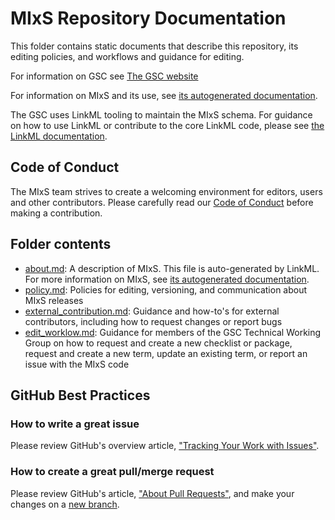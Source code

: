 # MIxS Repository Documentation
This folder contains static documents that describe this repository, its editing policies, and workflows and guidance for editing.

For information on GSC see [The GSC website](https://www.gensc.org/)

For information on MIxS and its use, see [its autogenerated documentation](https://w3id.org/mixs).

The GSC uses LinkML tooling to maintain the MIxS schema. For guidance on how to use LinkML or contribute to the core LinkML code, please see [the LinkML documentation](https://linkml.io/linkml/).

## Code of Conduct

The MIxS team strives to create a welcoming environment for editors, users and other contributors.
Please carefully read our [Code of Conduct](../../CODE_OF_CONDUCT.md) before making a contribution.

## Folder contents

* [about.md](about.md): A description of MIxS. This file is auto-generated by LinkML. For more information on MIxS, see [its autogenerated documentation](https://w3id.org/mixs).
* [policy.md](policy.md): Policies for editing, versioning, and communication about MIxS releases
* [external_contribution.md](external_contribution.md): Guidance and how-to's for external contributors, including how to request changes or report bugs
* [edit_worklow.md](edit_worklow.md): Guidance for members of the GSC Technical Working Group on how to request and create a new checklist or package, request and create a new term, update an existing term, or report an issue with the MIxS code

## GitHub Best Practices

### How to write a great issue

Please review GitHub's overview article,
["Tracking Your Work with Issues"][about-issues].

### How to create a great pull/merge request

Please review GitHub's article, ["About Pull Requests"][about-pulls],
and make your changes on a [new branch][about-branches].

[about-branches]: https://docs.github.com/en/pull-requests/collaborating-with-pull-requests/proposing-changes-to-your-work-with-pull-requests/about-branches
[about-issues]: https://docs.github.com/en/issues/tracking-your-work-with-issues/about-issues
[about-pulls]: https://docs.github.com/en/pull-requests/collaborating-with-pull-requests/proposing-changes-to-your-work-with-pull-requests/about-pull-requests
[issues]: https://github.com/GenomicsStandardsConsortium/mixs/issues/
[pulls]: https://github.com/GenomicsStandardsConsortium/mixs/pulls/
